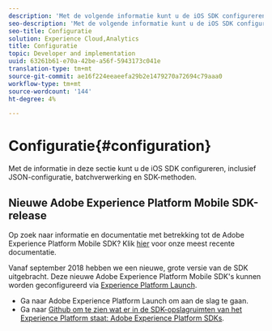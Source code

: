 ```yaml
---
description: 'Met de volgende informatie kunt u de iOS SDK configureren, inclusief JSON-configuratie, batchverwerking en SDK-methoden '
seo-description: 'Met de volgende informatie kunt u de iOS SDK configureren, inclusief JSON-configuratie, batchverwerking en SDK-methoden '
seo-title: Configuratie
solution: Experience Cloud,Analytics
title: Configuratie
topic: Developer and implementation
uuid: 63261b61-e70a-42be-a56f-5943173c041e
translation-type: tm+mt
source-git-commit: ae16f224eeaeefa29b2e1479270a72694c79aaa0
workflow-type: tm+mt
source-wordcount: '144'
ht-degree: 4%

---
```



# Configuratie{#configuration}

Met de informatie in deze sectie kunt u de iOS SDK configureren, inclusief JSON-configuratie, batchverwerking en SDK-methoden.

## Nieuwe Adobe Experience Platform Mobile SDK-release

Op zoek naar informatie en documentatie met betrekking tot de Adobe Experience Platform Mobile SDK? Klik [hier](https://aep-sdks.gitbook.io/docs/) voor onze meest recente documentatie.

Vanaf september 2018 hebben we een nieuwe, grote versie van de SDK uitgebracht. Deze nieuwe Adobe Experience Platform Mobile SDK&#39;s kunnen worden geconfigureerd via [Experience Platform Launch](https://www.adobe.com/experience-platform/launch.html).

* Ga naar Adobe Experience Platform Launch om aan de slag te gaan.
* Ga naar [Github om te zien wat er in de SDK-opslagruimten van het Experience Platform staat: Adobe Experience Platform SDKs](https://github.com/Adobe-Marketing-Cloud/acp-sdks).
